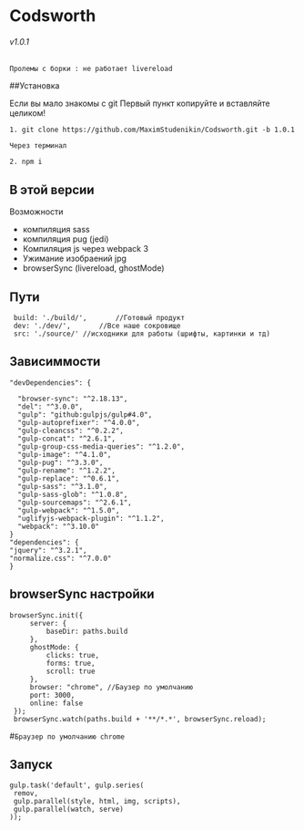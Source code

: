 # Codsworth

###### v1.0.1

`Пролемы с борки : не работает livereload`

##Установка

Если вы мало знакомы с git Первый пункт копируйте и вставляйте целиком!
    
    1. git clone https://github.com/MaximStudenikin/Codsworth.git -b 1.0.1
    
    Через терминал
    
    2. npm i

В этой версии
--
Возможности
- компиляция sass
- компиляция pug (jedi)
- Компиляция js через webpack 3
- Ужимание изобраений jpg
- browserSync (livereload, ghostMode)

Пути
--
     build: './build/',       //Готовый продукт
     dev: './dev/',       //Все наше сокровище
     src: './source/' //исходники для работы (шрифты, картинки и тд)

Зависиммости
--
    "devDependencies": {

      "browser-sync": "^2.18.13",
      "del": "^3.0.0",
      "gulp": "github:gulpjs/gulp#4.0",
      "gulp-autoprefixer": "^4.0.0",
      "gulp-cleancss": "^0.2.2",
      "gulp-concat": "^2.6.1",
      "gulp-group-css-media-queries": "^1.2.0",
      "gulp-image": "^4.1.0",
      "gulp-pug": "^3.3.0",
      "gulp-rename": "^1.2.2",
      "gulp-replace": "^0.6.1",
      "gulp-sass": "^3.1.0",
      "gulp-sass-glob": "^1.0.8",
      "gulp-sourcemaps": "^2.6.1",
      "gulp-webpack": "^1.5.0",
      "uglifyjs-webpack-plugin": "^1.1.2",
      "webpack": "^3.10.0"
    }
    "dependencies": {
    "jquery": "^3.2.1",
    "normalize.css": "^7.0.0"   
    }

browserSync настройки
---
    browserSync.init({
         server: {
             baseDir: paths.build
         },
         ghostMode: {
             clicks: true,
             forms: true,
             scroll: true
         },
         browser: "chrome", //Баузер по умолчанию
         port: 3000,
         online: false
     });
     browserSync.watch(paths.build + '**/*.*', browserSync.reload);
 
 #`Браузер по умолчанию chrome`
 
 Запуск
 --
    gulp.task('default', gulp.series(
     remov,
     gulp.parallel(style, html, img, scripts),
     gulp.parallel(watch, serve)
    ));
